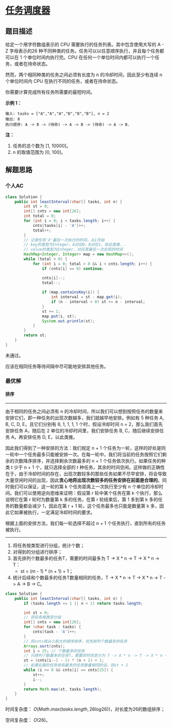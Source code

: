 # [任务调度器](https://leetcode-cn.com/problems/task-scheduler/)

## 题目描述

给定一个用字符数组表示的 CPU 需要执行的任务列表。其中包含使用大写的 A - Z 字母表示的26 种不同种类的任务。任务可以以任意顺序执行，并且每个任务都可以在 1 个单位时间内执行完。CPU 在任何一个单位时间内都可以执行一个任务，或者在待命状态。

然而，两个相同种类的任务之间必须有长度为 n 的冷却时间，因此至少有连续 n 个单位时间内 CPU 在执行不同的任务，或者在待命状态。

你需要计算完成所有任务所需要的最短时间。

**示例 1：**

```
输入: tasks = ["A","A","A","B","B","B"], n = 2
输出: 8
执行顺序: A -> B -> (待命) -> A -> B -> (待命) -> A -> B.
```

**注：**

1. 任务的总个数为 [1, 10000]。
2. n 的取值范围为 [0, 100]。

## 解题思路

### 个人AC

```java
class Solution {
    public int leastInterval(char[] tasks, int n) {
        int st = 0;
        int[] cnts = new int[26];
        int total = 0;
        for (int i = 0; i < tasks.length; i++) {
            cnts[tasks[i] - 'A']++;
            total++;
        }
        // 记录任务'X'最后一次执行的时间，从1开始
        // key的类型为Integer，A对应0，B对应1，依此类推...
        // value的类型为Integer，对应其最后一次出现的时间
        HashMap<Integer, Integer> map = new HashMap<>();
        while (total > 0) {
            for (int i = 0; total > 0 && i < cnts.length; i++) {
                if (cnts[i] == 0) continue;

                cnts[i]--;
                total--;
                
                if (map.containsKey(i)) {
                    int interval = st - map.get(i);
                    if (n - interval > 0) st += n - interval;
                }
                st += 1;
                map.put(i, st);
                System.out.println(st);
            }
        }
        return st;
    }
}
```

未通过。

应该在相同任务等待间隔中尽可能地安排其他任务。

### 最优解

#### 排序

---

由于相同的任务之间必须有 n 的冷却时间，所以我们可以想到按照任务的数量来安排它们，即一种任务的出现次数越多，我们就越早地安排。例如有 5 种任务 A, B, C, D, E，且它们分别有 6, 1, 1, 1, 1 个时，假设冷却时间 n = 2，那么我们首先安排任务 A，随后在 2 单位的冷却时间里，我们安排任务 B, C，随后继续安排任务 A，再安排任务 D, E，以此类推。

因此我们得到了一种安排的方法：我们规定 n + 1 个任务为一轮，这样的好处是同一轮中一个任务最多只能被安排一次。在每一轮中，我们将当前的任务按照它们剩余的次数降序排序，并选择剩余次数最多的 n + 1 个任务依次执行。如果任务的种类 t 少于 n + 1 个，就只选择全部的 t 种任务，其余的时间空闲。这样做的正确性在于，由于冷却时间的存在，出现次数较多的那些任务如果不尽早安排，将会导致大量空闲时间的出现，因此**贪心地将出现次数较多的任务安排在前面是合理的**。同时我们可以保证，这一轮的第 k 个任务距离上一次执行至少有 n 个单位的冷却时间。我们可以使用逆向思维来证明：假设第 r 轮中某个任务在第 k 个执行，那么说明它在第 r 轮时为数量第 k 多的任务。在第 r 轮结束后，第 1 多到第 k 多的任务的数量都会减少 1，因此在第 r + 1 轮，这个任务最多也只能是数量第 k 多，因此它如果被执行，一定满足冷却时间的要求。

根据上面的安排方法，我们每一轮选择不超过 n + 1 个任务执行，直到所有的任务被执行。

---

1. 将任务按类型进行分组，统计个数；
2. 对得到的分组进行排序；
3. 首先排列个数最多的任务T，需要的时间最多为 T -> X * n -> T -> X * n -> T：
   - st = (m - 1) * (n + 1) + 1；
4. 统计后续和个数最多的任务T数量相同的任务，T -> X * n -> T -> X * n -> T -> A -> B -> C。

```java
class Solution {
    public int leastInterval(char[] tasks, int n) {
        if (tasks.length <= 1 || n < 1) return tasks.length;

        int st = 0;
        // 将任务按类型分组
        int[] cnts = new int[26];
        for (char task : tasks) {
            cnts[task - 'A']++;
        }
        // 将cnts按从小到大的顺序排序，优先排列个数最多的任务
        Arrays.sort(cnts);
        int i = 25; // 个数最多的任务
        // 只排列个数最多的任务T，需要的时间至少为 T -> X * n -> T -> X * n -> T
        st = (cnts[i--] - 1) * (n + 1) + 1;
        // 如果后面的任务有和最多的任务数量相同的话，则st + 1
        while (i >= 0 && cnts[i] == cnts[25]) {
            st++;
            i--;
        }
        return Math.max(st, tasks.length);
    }
}
```

时间复杂度： $O(Math.max(tasks.length, 26log26))$，对长度为26的数组排序；

空间复杂度： $O(26)$。

